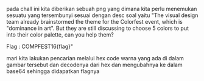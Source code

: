 pada chall ini kita diberikan sebuah png yang dimana kita perlu menemukan sesuatu yang tersembunyi
sesuai dengan desc soal yaitu
"The visual design team already brainstormed the theme for the Colorfest event, which is "dominance in art". But they are still discussing to choose 5 colors to put into their color palette, can you help them?

Flag : COMPFEST16{flag}"

mari kita lakukan pencarian melalui hex code warna yang ada di dalam gambar tersebut dan decodenya dari hex dan mengubahnya ke dalam base64
sehingga didapatkan flagnya
